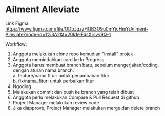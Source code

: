 # Ailment Alleviate

Link Figma: https://www.figma.com/file/ODbJqzzHQB3O9u0mYjcHmY/Ailment-Alleviate?node-id=1%3A2&t=20k1elFdsXrsvv9Q-1

Workflow: 
1. Anggota melakukan clone repo kemudian "install" projek <br />
2. Anggota memindahkan card ke In Progress <br />
3. Anggota harus membuat branch baru, sebelum mengerjakan/coding, dengan aturan nama branch: <br />
  a. feature/nama fitur: untuk penambahan fitur <br />
  b. fix/nama_fitur: untuk perbaikan fitur <br />
4. Ngoding <br />
5. Melakukan commit dan push ke branch yang telah dibuat <br />
6. Anggota perlu melakukan Compare & Pull Request di github <br />
7. Project Manager melakukan review code <br />
8. Jika diapprove, Project Manager melakukan merge dan delete branch <br />
